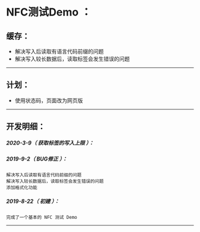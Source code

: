 NFC测试Demo ：
===================================================================

缓存：
-------------------------------------------------------------------

- 解决写入后读取有语言代码前缀的问题
- 解决写入较长数据后，读取标签会发生错误的问题

*******************************************************************

计划：
-------------------------------------------------------------------

- 使用状态码，页面改为网页版

*******************************************************************

开发明细：
-------------------------------------------------------------------

##### 2020-3-9（ 获取标签的写入上限 ）：

##### 2019-9-2（ BUG修正 ）：
	解决写入后读取有语言代码前缀的问题
	解决写入较长数据后，读取标签会发生错误的问题
	添加格式化功能

##### 2019-8-22（ 初建 ）：
	完成了一个基本的 NFC 测试 Demo

*******************************************************************
